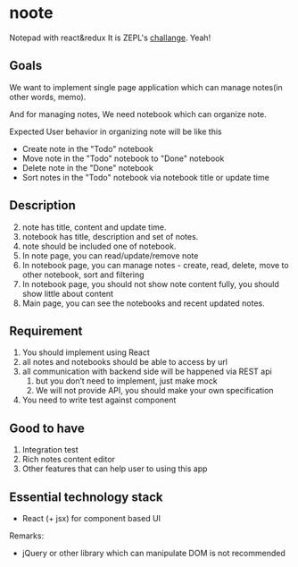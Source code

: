 # noote
Notepad with react&redux
It is ZEPL's [challange](https://github.com/ZEPL/front-end-challenge/tree/master/notes-app). Yeah!

## Goals
We want to implement single page application which can manage notes(in other words, memo).

And for managing notes, We need notebook which can organize note.

Expected User behavior in organizing note will be like this

 - Create note in the "Todo" notebook
 - Move note in the "Todo" notebook to "Done" notebook
 - Delete note in the "Done" notebook
 - Sort notes in the "Todo" notebook via notebook title or update time


## Description
2. note has title, content and update time.
3. notebook has title, description and set of notes.
4. note should be included one of notebook.
5. In note page, you can read/update/remove note
5. In notebook page, you can manage notes - create, read, delete, move to other notebook, sort and filtering
6. In notebook page, you should not show note content fully, you should show little about content
6. Main page, you can see the notebooks and recent updated notes.

## Requirement
1. You should implement using React
2. all notes and notebooks should be able to access by url
3. all communication with backend side will be happened via REST api
    1. but you don’t need to implement, just make mock
    2. We will not provide API, you should make your own specification
4. You need to write test against component

## Good to have
1. Integration test
2. Rich notes content editor
3. Other features that can help user to using this app

## Essential technology stack
- React (+ jsx) for component based UI

Remarks:
+ jQuery or other library which can manipulate DOM is not recommended